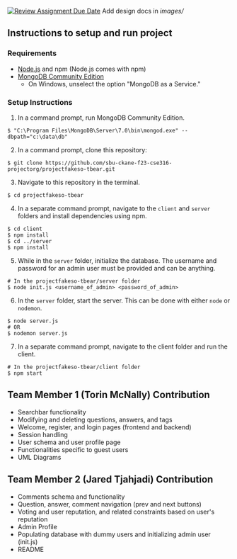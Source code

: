 [![Review Assignment Due Date](https://classroom.github.com/assets/deadline-readme-button-24ddc0f5d75046c5622901739e7c5dd533143b0c8e959d652212380cedb1ea36.svg)](https://classroom.github.com/a/9NDadFFr)
Add design docs in *images/*

## Instructions to setup and run project
### Requirements
- [Node.js](https://nodejs.org/en/download) and npm (Node.js comes with npm)
- [MongoDB Community Edition](https://www.mongodb.com/docs/manual/administration/install-community/)
    - On Windows, unselect the option "MongoDB as a Service."

### Setup Instructions
1. In a command prompt, run MongoDB Community Edition.
```console
$ "C:\Program Files\MongoDB\Server\7.0\bin\mongod.exe" --dbpath="c:\data\db"
```
2. In a command prompt, clone this repository:
```console
$ git clone https://github.com/sbu-ckane-f23-cse316-projectorg/projectfakeso-tbear.git
```
3. Navigate to this repository in the terminal.
```console
$ cd projectfakeso-tbear
```
4. In a separate command prompt, navigate to the `client` and `server` folders and install dependencies using npm.
```console
$ cd client
$ npm install
$ cd ../server
$ npm install
```
5. While in the `server` folder, initialize the database. The username and password for an admin user must be provided and can be anything.
```console
# In the projectfakeso-tbear/server folder
$ node init.js <username_of_admin> <password_of_admin>
```
6. In the `server` folder, start the server. This can be done with either `node` or `nodemon`.
```console
$ node server.js
# OR
$ nodemon server.js
```
7. In a separate command prompt, navigate to the client folder and run the client.
```console
# In the projectfakeso-tbear/client folder
$ npm start
```

## Team Member 1 (Torin McNally) Contribution
- Searchbar functionality
- Modifying and deleting questions, answers, and tags
- Welcome, register, and login pages (frontend and backend)
- Session handling
- User schema and user profile page
- Functionalities specific to guest users
- UML Diagrams

## Team Member 2 (Jared Tjahjadi) Contribution
- Comments schema and functionality
- Question, answer, comment navigation (prev and next buttons)
- Voting and user reputation, and related constraints based on user's reputation
- Admin Profile
- Populating database with dummy users and initializing admin user (init.js)
- README